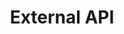 ---
layout: template-item
title: External API
id: 2
description: An Alexa skill template that calls an external API
created: 2017-12-29
youtube_id: swW8tPRB_J4
category: alexa
github_url: https://github.com/skilltemplates/api-starter-alexa
---
